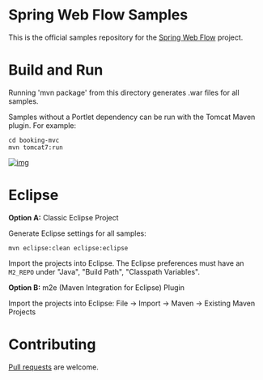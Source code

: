 Spring Web Flow Samples
=======================

This is the official samples repository for the [Spring Web Flow](http://github.com/SpringSource/spring-webflow) project.

Build and Run
=============

Running 'mvn package' from this directory generates .war files for all samples.

Samples without a Portlet dependency can be run with the Tomcat Maven plugin. For example:

````
cd booking-mvc
mvn tomcat7:run
````

[![img](https://s3-ap-southeast-1.amazonaws.com/megampub/images/vertice/DEPLOY-TO-MEGAM-VERTICE2.png)](https://www.megam.io)


Eclipse
=======

**Option A:** Classic Eclipse Project

Generate Eclipse settings for all samples:
````
mvn eclipse:clean eclipse:eclipse
````

Import the projects into Eclipse. The Eclipse preferences must have an `M2_REPO` under "Java", "Build Path", "Classpath Variables".

**Option B:** m2e (Maven Integration for Eclipse) Plugin

Import the projects into Eclipse:
File -> Import -> Maven -> Existing Maven Projects

Contributing
============

[Pull requests](http://help.github.com/send-pull-requests) are welcome.
